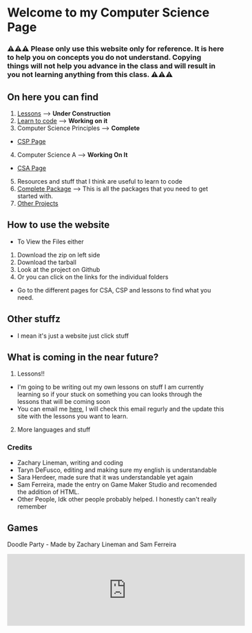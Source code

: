 # Welcome to my Computer Science Page
### **⚠️⚠️⚠️ Please only use this website only for reference. It is here to help you on concepts you do not understand. Copying things will not help you advance in the class and will result in you not learning anything from this class. ⚠️⚠️⚠️**

## On here you can find
1. [Lessons](./lessonsPage) --> **Under Construction**
2. [Learn to code](./CODING) --> **Working on it**
3. Computer Science Principles --> **Complete**
- [CSP Page](./CSP)
4. Computer Science A --> **Working On It**
- [CSA Page](./CSA)
5. Resources and stuff that I think are useful to learn to code
6. [Complete Package](https://github.com/Zxtreme03/ComputerScience/releases/tag/1.0.0) --> This is all the packages that you need to get started with.
7. [Other Projects](./projects) 

## How to use the website
- To View the Files either 
1. Download the zip on left side
2. Download the tarball
3. Look at the project on Github
4. Or you can click on the links for the individual folders
- Go to the different pages for CSA, CSP and lessons to find what you need.

## Other stuffz
- I mean it's just a website just click stuff

## What is coming in the near future?
1. Lessons!!
- I'm going to be writing out my own lessons on stuff I am currently learning so if your stuck on something you can looks through the lessons that will be coming soon
- You can email me [here](mailto:zachary.lineman0@gmail.com), I will check this email regurly and the update this site with the lessons you want to learn.
2. More languages and stuff

### Credits
- Zachary Lineman, writing and coding
- Taryn DeFusco, editing and making sure my english is understandable
- Sara Herdeer, made sure that it was understandable yet again
- Sam Ferreira, made the entry on Game Maker Studio and recomended the addition of HTML.
- Other People, Idk other people probably helped. I honestly can't really remember

## Games
Doodle Party - Made by Zachary Lineman and Sam Ferreira
<iframe src="https://itch.io/embed/516247?linkback=true&amp;dark=true" width="552" height="167" frameborder="0"></iframe>

